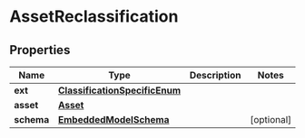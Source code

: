 
# AssetReclassification

## Properties
Name | Type | Description | Notes
------------ | ------------- | ------------- | -------------
**ext** | [**ClassificationSpecificEnum**](ClassificationSpecificEnum.md) |  | 
**asset** | [**Asset**](Asset.md) |  | 
**schema** | [**EmbeddedModelSchema**](EmbeddedModelSchema.md) |  |  [optional]




